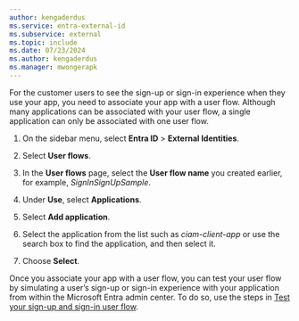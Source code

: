 ```yaml
---
author: kengaderdus
ms.service: entra-external-id
ms.subservice: external
ms.topic: include
ms.date: 07/23/2024
ms.author: kengaderdus
ms.manager: mwongerapk
---
```

For the customer users to see the sign-up or sign-in experience when they use your app, you need to associate your app with a user flow. Although many applications can be associated with your user flow, a single application can only be associated with one user flow.

1. On the sidebar menu, select **Entra ID** > **External Identities**.

1. Select **User flows**.

1. In the **User flows** page, select the **User flow name** you created earlier, for example, *SignInSignUpSample*.

1. Under **Use**, select **Applications**.

1. Select **Add application**.
   <!--[Screenshot the shows how to associate an application to a user flow.](media/20-create-user-flow-add-application.png)-->

1. Select the application from the list such as *ciam-client-app* or use the search box to find the application, and then select it.

1. Choose **Select**. 

Once you associate your app with a user flow, you can test your user flow by simulating a user’s sign-up or sign-in experience with your application from within the Microsoft Entra admin center. To do so, use the steps in [Test your sign-up and sign-in user flow](../../how-to-test-user-flows.md). 

